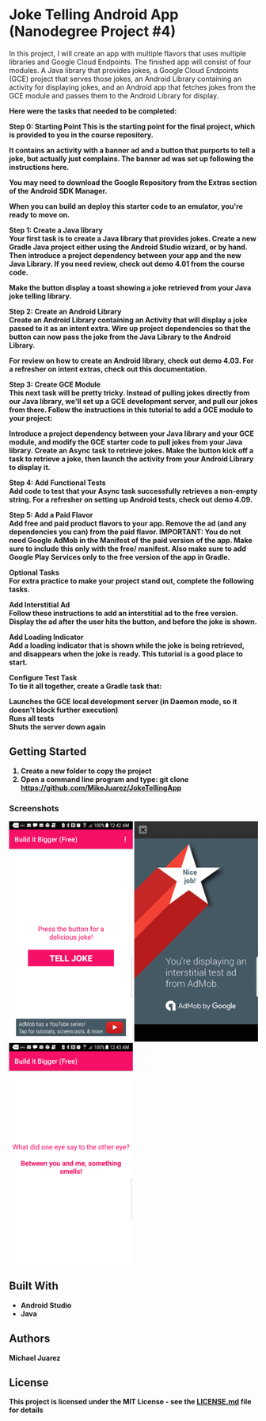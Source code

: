 # Joke Telling Android App (Nanodegree Project #4)

In this project, I will create an app with multiple flavors that uses multiple libraries and Google Cloud Endpoints. The finished app will consist of four modules. A Java library that provides jokes, a Google Cloud Endpoints (GCE) project that serves those jokes, an Android Library containing an activity for displaying jokes, and an Android app that fetches jokes from the GCE module and passes them to the Android Library for display.

<b><p> 
Here were the tasks that needed to be completed:
</p></b>
<b>Step 0: Starting Point <br?</b>
This is the starting point for the final project, which is provided to you in the course repository.</p>

It contains an activity with a banner ad and a button that purports to tell a joke, but actually just complains. The banner ad was set up following the instructions here.</p>

You may need to download the Google Repository from the Extras section of the Android SDK Manager.</p>

When you can build an deploy this starter code to an emulator, you're ready to move on.</p>

<b>Step 1: Create a Java library<br></b>
Your first task is to create a Java library that provides jokes. Create a new Gradle Java project either using the Android Studio wizard, or by hand. Then introduce a project dependency between your app and the new Java Library. If you need review, check out demo 4.01 from the course code.</p>

Make the button display a toast showing a joke retrieved from your Java joke telling library.</p>

<b>Step 2: Create an Android Library<br></b>
Create an Android Library containing an Activity that will display a joke passed to it as an intent extra. Wire up project dependencies so that the button can now pass the joke from the Java Library to the Android Library.</p>

For review on how to create an Android library, check out demo 4.03. For a refresher on intent extras, check out this documentation.</p>

<b>Step 3: Create GCE Module<br></b>
This next task will be pretty tricky. Instead of pulling jokes directly from our Java library, we'll set up a GCE development server, and pull our jokes from there. Follow the instructions in this tutorial to add a GCE module to your project:</p>

Introduce a project dependency between your Java library and your GCE module, and modify the GCE starter code to pull jokes from your Java library. Create an Async task to retrieve jokes. Make the button kick off a task to retrieve a joke, then launch the activity from your Android Library to display it.</p>

<b>Step 4: Add Functional Tests</br></b>
Add code to test that your Async task successfully retrieves a non-empty string. For a refresher on setting up Android tests, check out demo 4.09.</p>

<b>Step 5: Add a Paid Flavor</br></b>
Add free and paid product flavors to your app. Remove the ad (and any dependencies you can) from the paid flavor. IMPORTANT: You do not need Google AdMob in the Manifest of the paid version of the app. Make sure to include this only with the free/ manifest. Also make sure to add Google Play Services only to the free version of the app in Gradle.</p>

<b>Optional Tasks</br></b>
For extra practice to make your project stand out, complete the following tasks.</p>

<b>Add Interstitial Ad</br></b>
Follow these instructions to add an interstitial ad to the free version. Display the ad after the user hits the button, and before the joke is shown.</p>

<b>Add Loading Indicator</br></b>
Add a loading indicator that is shown while the joke is being retrieved, and disappears when the joke is ready. This tutorial is a good place to start.</p>

<b>Configure Test Task</br></b>
To tie it all together, create a Gradle task that:</p>

<b>Launches the GCE local development server (in Daemon mode, so it doesn't block further execution)</br></b>
Runs all tests</br>
Shuts the server down again</br>
</p>

## Getting Started

1.  Create a new folder to copy the project</br>
2.  Open a command line program and type: git clone https://github.com/MikeJuarez/JokeTellingApp</p>

### Screenshots

<img src="https://raw.githubusercontent.com/MikeJuarez/JokeTellingApp/master/_screenshots/1main_screen.png" width="250" />
<img src="https://raw.githubusercontent.com/MikeJuarez/JokeTellingApp/master/_screenshots/2interstitial_ad_screenshot.png" width="250"/>
<img src="https://raw.githubusercontent.com/MikeJuarez/JokeTellingApp/master/_screenshots/3the_joke.png" width="250"/>

## Built With

* Android Studio
* Java

## Authors
Michael Juarez

## License

This project is licensed under the MIT License - see the [LICENSE.md](LICENSE.md) file for details